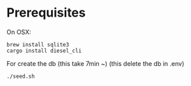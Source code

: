 # Prerequisites

On OSX:
````
brew install sqlite3
cargo install diesel_cli
````

For create the db (this take 7min ~)
(this delete the db in .env)
````
./seed.sh
````
